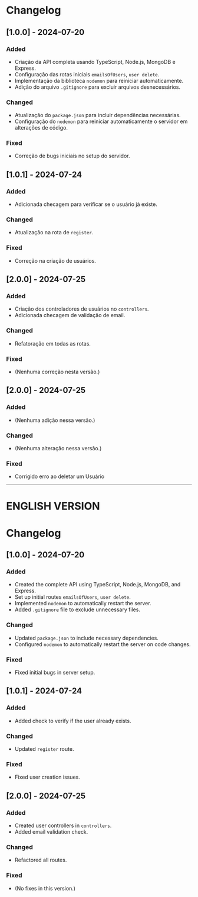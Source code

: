 # Changelog

## [1.0.0] - 2024-07-20

### Added

- Criação da API completa usando TypeScript, Node.js, MongoDB e Express.
- Configuração das rotas iniciais `emailsOfUsers`, `user delete`.
- Implementação da biblioteca `nodemon` para reiniciar automaticamente.
- Adição do arquivo `.gitignore` para excluir arquivos desnecessários.

### Changed

- Atualização do `package.json` para incluir dependências necessárias.
- Configuração do `nodemon` para reiniciar automaticamente o servidor em alterações de código.

### Fixed

- Correção de bugs iniciais no setup do servidor.

## [1.0.1] - 2024-07-24

### Added

- Adicionada checagem para verificar se o usuário já existe.

### Changed

- Atualização na rota de `register`.

### Fixed

- Correção na criação de usuários.

## [2.0.0] - 2024-07-25

### Added

- Criação dos controladores de usuários no `controllers`.
- Adicionada checagem de validação de email.

### Changed

- Refatoração em todas as rotas.

### Fixed

- (Nenhuma correção nesta versão.)

## [2.0.0] - 2024-07-25

### Added

- (Nenhuma adição nessa versão.)

### Changed

- (Nenhuma alteração nessa versão.)

### Fixed

- Corrigido erro ao deletar um Usuário

---

<h1> ENGLISH VERSION</h1>

# Changelog

## [1.0.0] - 2024-07-20

### Added

- Created the complete API using TypeScript, Node.js, MongoDB, and Express.
- Set up initial routes `emailsOfUsers`, `user delete`.
- Implemented `nodemon` to automatically restart the server.
- Added `.gitignore` file to exclude unnecessary files.

### Changed

- Updated `package.json` to include necessary dependencies.
- Configured `nodemon` to automatically restart the server on code changes.

### Fixed

- Fixed initial bugs in server setup.

## [1.0.1] - 2024-07-24

### Added

- Added check to verify if the user already exists.

### Changed

- Updated `register` route.

### Fixed

- Fixed user creation issues.

## [2.0.0] - 2024-07-25

### Added

- Created user controllers in `controllers`.
- Added email validation check.

### Changed

- Refactored all routes.

### Fixed

- (No fixes in this version.)
